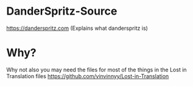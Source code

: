 # DanderSpritz-Source
https://danderspritz.com
(Explains what danderspritz is)
# Why?
Why not also you may need the files for most of the things in the 
Lost in Translation files https://github.com/vinvinnyy/Lost-in-Translation